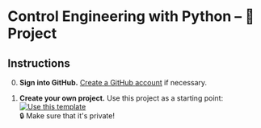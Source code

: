 # Control Engineering with Python – 🚀 Project

## Instructions

  0. **Sign into GitHub.** [Create a GitHub account](https://github.com/join) if necessary.

  1. **Create your own project.** Use this project as a starting point: [![Use this template](https://img.shields.io/badge/-Use%20this%20template-%232ea44f)](https://github.com/boisgera/control-engineering-with-python-project/generate)  
  🔒 Make sure that it's private!
